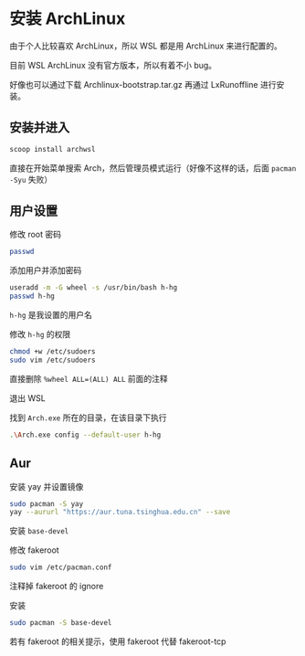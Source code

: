 # 安装 ArchLinux

由于个人比较喜欢 ArchLinux，所以 WSL 都是用 ArchLinux 来进行配置的。

目前 WSL ArchLinux 没有官方版本，所以有着不小 bug。

好像也可以通过下载 Archlinux-bootstrap.tar.gz 再通过 LxRunoffline 进行安装。

## 安装并进入

```bash
scoop install archwsl
```

直接在开始菜单搜索 Arch，然后管理员模式运行（好像不这样的话，后面 `pacman -Syu` 失败）

## 用户设置

修改 root 密码

```bash
passwd
```

添加用户并添加密码

```bash
useradd -m -G wheel -s /usr/bin/bash h-hg
passwd h-hg
```

`h-hg` 是我设置的用户名

修改 `h-hg` 的权限

```bash
chmod +w /etc/sudoers
sudo vim /etc/sudoers
```

直接删除 `%wheel ALL=(ALL) ALL` 前面的注释

退出 WSL

找到 `Arch.exe` 所在的目录，在该目录下执行

```bash
.\Arch.exe config --default-user h-hg
```

## Aur

安装 yay 并设置镜像

```bash
sudo pacman -S yay
yay --aururl "https://aur.tuna.tsinghua.edu.cn" --save
````

安装 `base-devel`

修改 fakeroot

```bash
sudo vim /etc/pacman.conf
```

注释掉 fakeroot 的 ignore

安装

```bash
sudo pacman -S base-devel
```

若有 fakeroot 的相关提示，使用 fakeroot 代替 fakeroot-tcp
